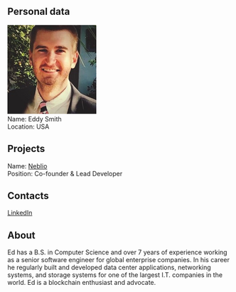 ## Personal data
![eddy smith photo](photo/eddy_smith.jpg)  
Name:   Eddy Smith  
Location: USA  
## Projects 
Name: [Neblio](../projects/neblio.md)  
Position: Co-founder & Lead Developer   
## Contacts
[LinkedIn](https://www.linkedin.com/in/edward-smith-008256149/)    
## About
Ed has a B.S. in Computer Science and over 7 years of experience working as a senior software engineer for global enterprise companies. In his career he regularly built and developed data center applications, networking systems, and storage systems for one of the largest I.T. companies in the world. Ed is a blockchain enthusiast and advocate.
